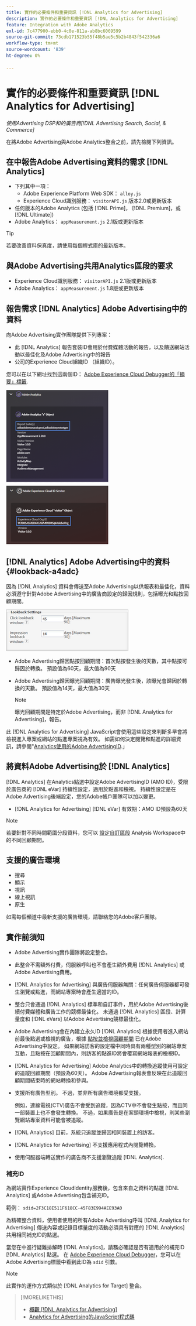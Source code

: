 ```yaml
---
title: 實作的必要條件和重要資訊 [!DNL Analytics for Advertising]
description: 實作的必要條件和重要資訊 [!DNL Analytics for Advertising]
feature: Integration with Adobe Analytics
exl-id: 7c477900-ebb0-4c0e-811a-ab8bc6069599
source-git-commit: 73cdb171523b55f48b5ae5c5b2b4843f542336a6
workflow-type: tm+mt
source-wordcount: '839'
ht-degree: 0%

---
```


# 實作的必要條件和重要資訊 [!DNL Analytics for Advertising]

*使用Advertising DSP和的廣告商[!DNL Advertising Search, Social, & Commerce]*

在將Adobe Advertising與Adobe Analytics整合之前，請先檢閱下列資訊。

## 在中報告Adobe Advertising資料的需求 [!DNL Analytics]

* 下列其中一項：
   * Adobe Experience Platform Web SDK： `alloy.js`
   * Experience Cloud識別服務： `visitorAPI.js` 版本2.0或更新版本
* 任何版本的Adobe Analytics (包括 [!DNL Prime]， [!DNL Premium]，或 [!DNL Ultimate])
* Adobe Analytics： `appMeasurement.js` 2.1版或更新版本

>[!TIP]
>
>若要改善資料保真度，請使用每個程式庫的最新版本。

## 與Adobe Advertising共用Analytics區段的要求

* Experience Cloud識別服務： `visitorAPI.js` 2.1版或更新版本
* Adobe Analytics： `appMeasurement.js` 1.8版或更新版本

## 報告需求 [!DNL Analytics] Adobe Advertising中的資料

向Adobe Advertising實作團隊提供下列專案：

* 此 [!DNL Analytics] 報告套裝ID會用於付費媒體活動的報告，以及饋送網站活動以最佳化及Adobe Advertising中的報告
* 公司的Experience Cloud組織ID （組織ID）。

您可以在以下網址找到這兩個ID： [Adobe Experience Cloud Debugger的「摘要」標籤](https://experienceleague.adobe.com/docs/debugger/using-v2/summary.html).

![Experience Cloud Debugger摘要畫面](/help/integrations/assets/a4adc-debugger-summary.png)

## [!DNL Analytics] Adobe Advertising中的資料 {#lookback-a4adc}

因為 [!DNL Analytics] 資料會傳送至Adobe Advertising以供報表和最佳化，資料必須遵守針對Adobe Advertising中的廣告商設定的歸因規則，包括曝光和點按回顧期間。

![Adobe Advertising中的廣告商層級回顧期間設定](/help/integrations/assets/a4adc-lookbacks.png)

* Adobe Advertising歸因點按回顧期間：首次點按發生後的天數，其中點按可歸因於轉換。 預設值為60天，最大值為90天
* Adobe Advertising歸因曝光回顧期間：廣告曝光發生後，該曝光會歸因於轉換的天數。 預設值為14天，最大值為30天

  >[!NOTE]
  >
  > 曝光回顧期間是特定於Adobe Advertising，而非 [!DNL Analytics for Advertising]，報告。

此 [!DNL Analytics for Advertising] JavaScript會使用這些設定來判斷多早會將檢視進入專案或網站的點進專案視為有效。 如需如何決定閱覽和點進的詳細資訊，請參閱&quot;[Analytics使用的Adobe AdvertisingID](ids.md).」

## 將資料Adobe Advertising於 [!DNL Analytics]

[!DNL Analytics] 在Analytics點選中設定Adobe AdvertisingID (AMO ID)，受限於廣告商的 [!DNL eVar] 持續性設定，適用於點進和檢視。 持續性設定是在Adobe Advertising後端設定，您的Adobe帳戶團隊可以加以變更。

* [!DNL Analytics for Advertising] [!DNL eVar] 有效期：AMO ID預設為60天

>[!NOTE]
>
>若要針對不同時間範圍分段資料，您可以 [設定自訂區段](https://experienceleague.adobe.com/docs/analytics/components/segmentation/segmentation-workflow/seg-build.html) Analysis Workspace中的不同回顧期間。

## 支援的廣告環境

* 搜尋
* 顯示
* 視訊
* 線上視訊
* 原生

如需每個頻道中最新支援的廣告環境，請聯絡您的Adobe客戶團隊。

## 實作前須知

* Adobe Advertising實作團隊將設定整合。

* 此整合不需額外付費，伺服器呼叫也不會產生額外費用 [!DNL Analytics] 或Adobe Advertising費用。

* [!DNL Analytics for Advertising] 與廣告伺服器無關：任何廣告伺服器都可發生瀏覽或點進，而網站專案時會產生適當的ID。

* 整合只會通過 [!DNL Analytics] 標準和自訂事件，用於Adobe Advertising後續付費媒體和廣告工作的競標最佳化。 未通過 [!DNL Analytics] 區段、計算量度和 [!DNL eVars] 以Adobe Advertising競標最佳化。

* Adobe Advertising會在內建立永久ID [!DNL Analytics] 根據使用者進入網站前最後點選或檢視的廣告，根據 [點按並檢視回顧期間](#lookback-a4adc) 已在Adobe Advertising中設定。 如果網站訪客的設定檔中同時具有兩種型別的網站專案互動，且點按在回顧期間內，則訪客的點進ID將會覆寫網站報表的檢視ID。

* [!DNL Analytics for Advertising] Adobe Analytics中的轉換追蹤使用可設定的追蹤回顧期間（預設為60天）。 Adobe Advertising報表會反映在此追蹤回顧期間結束時的網站轉換和參與。

* 支援所有廣告型別。 不過，並非所有廣告環境都受支援。

  例如，連線電視(CTV)廣告不會受到追蹤，因為CTV中不會發生點按，而且同一部裝置上也不會發生轉換。 不過，如果廣告是在案頭環境中檢視，則某些瀏覽網站專案資料可能會被追蹤。

* [!DNL Analytics] 目前，系統只追蹤並歸因相同裝置上的訪客。

* [!DNL Analytics for Advertising] 不支援應用程式內閱覽轉換。

* 使用伺服器端轉送實作的廣告商不支援瀏覽追蹤 [!DNL Analytics].

### 補充ID

為網站實作Experience CloudIdentity服務後，包含來自之資料的點選 [!DNL Analytics] 或Adobe Advertising包含補充ID。

範例： `sdid=2F3C18E511F618CC-45F83E994AEE93A0`

為精確整合資料，使用者使用的所有Adobe Advertising呼叫 [!DNL Analytics for Advertising] 傳送內容或記錄目標量度的活動必須具有對應的 [!DNL Analytics] 共用相同補充ID的點選。

當您在中進行疑難排解時 [!DNL Analytics]，請務必確認是否有適用於的補充ID [!DNL Analytics] 點選。 在 [Adobe Experience Cloud Debugger](https://experienceleague.adobe.com/docs/debugger/using-v2/summary.html)，您可以在Adobe Advertising標籤中看到此ID為 `sdid` 引數。

>[!NOTE]
>
> 此實作的運作方式類似於 [!DNL Analytics for Target] 整合。

>[!MORELIKETHIS]
>
>* [概觀 [!DNL Analytics for Advertising]](overview.md)
>* [Analytics for Advertising的JavaScript程式碼](/help/integrations/analytics/javascript.md)
